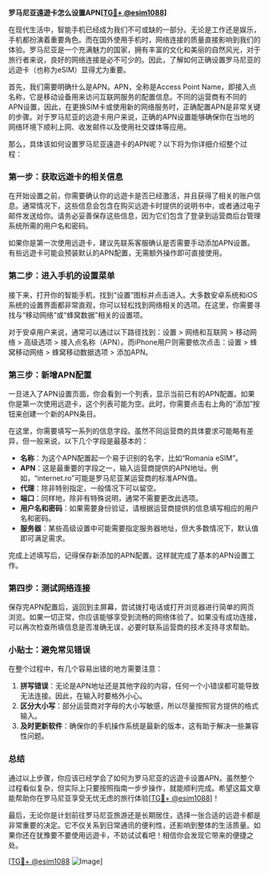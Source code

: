 **罗马尼亚遠遊卡怎么设置APN[[TG💪+ @esim1088](https://t.me/s/esim1088)]**

在现代生活中，智能手机已经成为我们不可或缺的一部分。无论是工作还是娱乐，手机都扮演着重要角色。而在国外使用手机时，网络连接的质量直接影响到我们的体验。罗马尼亚是一个充满魅力的国家，拥有丰富的文化和美丽的自然风光，对于旅行者来说，良好的网络连接是必不可少的。因此，了解如何正确设置罗马尼亚的远遊卡（也称为eSIM）显得尤为重要。

首先，我们需要明确什么是APN。APN，全称是Access Point Name，即接入点名称，它是移动设备用来访问互联网服务的配置信息。不同的运营商有不同的APN设置，因此，在更换SIM卡或使用新的网络服务时，正确配置APN是非常关键的步骤。对于罗马尼亚的远遊卡用户来说，正确的APN设置能够确保你在当地的网络环境下顺利上网、收发邮件以及使用社交媒体等应用。

那么，具体该如何设置罗马尼亚遠遊卡的APN呢？以下将为你详细介绍整个过程：

### 第一步：获取远遊卡的相关信息

在开始设置之前，你需要确认你的远遊卡是否已经激活，并且获得了相关的账户信息。通常情况下，这些信息会包含在购买远遊卡时提供的说明书中，或者通过电子邮件发送给你。请务必妥善保存这些信息，因为它们包含了登录到运营商后台管理系统所需的用户名和密码。

如果你是第一次使用远遊卡，建议先联系客服确认是否需要手动添加APN设置。有些远遊卡可能会预装默认的APN配置，无需额外操作即可直接使用。

### 第二步：进入手机的设置菜单

接下来，打开你的智能手机，找到“设置”图标并点击进入。大多数安卓系统和iOS系统的设置界面都非常直观，你可以轻松找到网络相关的选项。在这里，你需要寻找与“移动网络”或“蜂窝数据”相关的设置项。

对于安卓用户来说，通常可以通过以下路径找到：设置 > 网络和互联网 > 移动网络 > 高级选项 > 接入点名称（APN）。而iPhone用户则需要依次点击：设置 > 蜂窝移动网络 > 蜂窝移动数据选项 > 添加APN。

### 第三步：新增APN配置

一旦进入了APN设置页面，你会看到一个列表，显示当前已有的APN配置。如果你是第一次使用远遊卡，这个列表可能为空。此时，你需要点击右上角的“添加”按钮来创建一个新的APN条目。

在这里，你需要填写一系列的信息字段。虽然不同运营商的具体要求可能略有差异，但一般来说，以下几个字段是最基本的：

- **名称**：为这个APN配置起一个易于识别的名字，比如“Romania eSIM”。
- **APN**：这是最重要的字段之一，输入运营商提供的APN地址。例如，“internet.ro”可能是罗马尼亚某运营商的标准APN值。
- **代理**：除非特别指定，一般情况下可以留空。
- **端口**：同样地，除非有特殊说明，通常不需要更改此选项。
- **用户名和密码**：如果需要身份验证，请根据运营商提供的信息填写相应的用户名和密码。
- **服务器**：某些高级设置中可能需要指定服务器地址，但大多数情况下，默认值即可满足需求。

完成上述填写后，记得保存新添加的APN配置。这样就完成了基本的APN设置工作。

### 第四步：测试网络连接

保存完APN配置后，返回到主屏幕，尝试拨打电话或打开浏览器进行简单的网页浏览。如果一切正常，你应该能够享受到流畅的网络体验了。如果没有成功连接，可以再次检查所填信息是否准确无误，必要时联系运营商的技术支持寻求帮助。

### 小贴士：避免常见错误

在整个过程中，有几个容易出错的地方需要注意：

1. **拼写错误**：无论是APN地址还是其他字段的内容，任何一个小错误都可能导致无法连接。因此，在输入时要格外小心。
2. **区分大小写**：部分运营商对字母的大小写敏感，所以尽量按照官方提供的格式输入。
3. **及时更新软件**：确保你的手机操作系统是最新的版本，这有助于解决一些兼容性问题。

### 总结

通过以上步骤，你应该已经学会了如何为罗马尼亚的远遊卡设置APN。虽然整个过程看似复杂，但实际上只要按照指南一步步操作，就能顺利完成。希望这篇文章能帮助你在罗马尼亚享受无忧无虑的旅行体验[[TG💪+ @esim1088](https://t.me/s/esim1088)]！

最后，无论你是计划前往罗马尼亚旅游还是长期居住，选择一张合适的远遊卡都是非常重要的决定。它不仅关系到日常通讯的便利性，还影响到整体的生活质量。如果你还在犹豫要不要使用远遊卡，不妨试试看吧！相信你会发现它带来的便捷之处。

[[TG💪+ @esim1088](https://t.me/s/esim1088) ![Image](https://i.postimg.cc/4NQfJmqS/Snipaste-2025-05-13-00-14-12.png)]